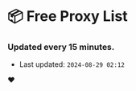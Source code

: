 # :package: Free Proxy List
### Updated every 15 minutes.

- Last updated: `2024-08-29 02:12`

:heart:

